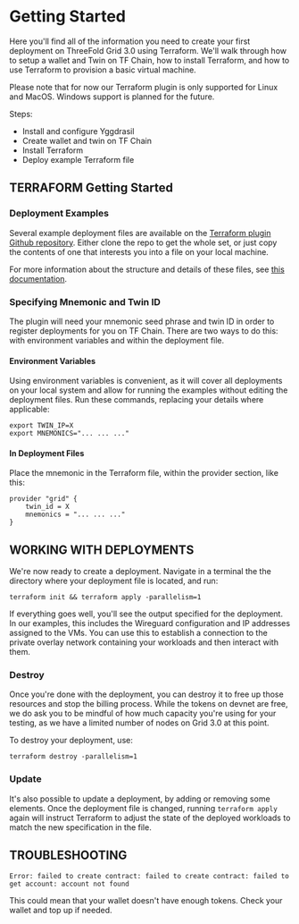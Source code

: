 # Getting Started

Here you'll find all of the information you need to create your first deployment on ThreeFold Grid 3.0 using Terraform. We'll walk through how to setup a wallet and Twin on TF Chain, how to install Terraform, and how to use Terraform to provision a basic virtual machine.

Please note that for now our Terraform plugin is only supported for Linux and MacOS. Windows support is planned for the future.

Steps:

- Install and configure Yggdrasil
- Create wallet and twin on TF Chain
- Install Terraform
- Deploy example Terraform file


## TERRAFORM Getting Started


### Deployment Examples

Several example deployment files are available on the [Terraform plugin Github repository](https://github.com/threefoldtech/terraform-provider-grid). Either clone the repo to get the whole set, or just copy the contents of one that interests you into a file on your local machine.

For more information about the structure and details of these files, see [this documentation](https://gist.github.com/xmonader/c46b0b7d3923df75889f6bc5322ad6d6).

### Specifying Mnemonic and Twin ID

The plugin will need your mnemonic seed phrase and twin ID in order to register deployments for you on TF Chain. There are two ways to do this: with environment variables and within the deployment file.

#### Environment Variables

Using environment variables is convenient, as it will cover all deployments on your local system and allow for running the examples without editing the deployment files. Run these commands, replacing your details where applicable:

```
export TWIN_IP=X
export MNEMONICS="... ... ..."
```

#### In Deployment Files

Place the mnemonic in the Terraform file, within the provider section, like this:

```
provider "grid" {
    twin_id = X
    mnemonics = "... ... ..." 
}
```

## WORKING WITH DEPLOYMENTS

We're now ready to create a deployment. Navigate in a terminal the the directory where your deployment file is located, and run:

`terraform init && terraform apply -parallelism=1`

If everything goes well, you'll see the output specified for the deployment. In our examples, this includes the Wireguard configuration and IP addresses assigned to the VMs. You can use this to establish a connection to the private overlay network containing your workloads and then interact with them.

### Destroy
Once you're done with the deployment, you can destroy it to free up those resources and stop the billing process. While the tokens on devnet are free, we do ask you to be mindful of how much capacity you're using for your testing, as we have a limited number of nodes on Grid 3.0 at this point.

To destroy your deployment, use:

`terraform destroy -parallelism=1`

### Update
It's also possible to update a deployment, by adding or removing some elements. Once the deployment file is changed, running ```terraform apply``` again will instruct Terraform to adjust the state of the deployed workloads to match the new specification in the file.

## TROUBLESHOOTING

`Error: failed to create contract: failed to create contract: failed to get account: account not found`

This could mean that your wallet doesn't have enough tokens. Check your wallet and top up if needed.
